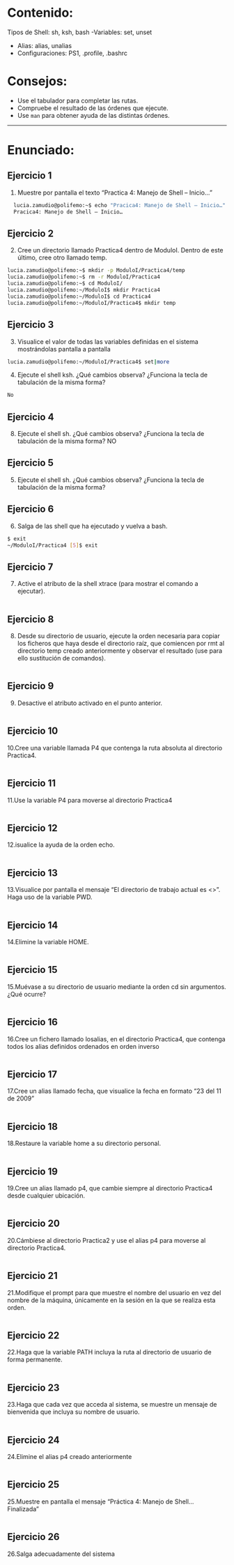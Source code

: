 # Contenido:

Tipos de Shell: sh, ksh, bash
-Variables: set, unset
- Alias: alias, unalias
- Configuraciones: PS1, .profile, .bashrc


# Consejos:

- Use el tabulador para completar las rutas.
- Compruebe el resultado de las órdenes que ejecute.
- Use `man` para obtener ayuda de las distintas órdenes.
  
---

# Enunciado:

## Ejercicio 1
1. Muestre por pantalla el texto “Practica 4: Manejo de Shell – Inicio…”
```bash 
  lucia.zamudio@polifemo:~$ echo "Pracica4: Manejo de Shell – Inicio…"
  Pracica4: Manejo de Shell – Inicio…
```
## Ejercicio 2
2. Cree un directorio llamado Practica4 dentro de ModuloI. Dentro de este
último, cree otro llamado temp.
```bash
lucia.zamudio@polifemo:~$ mkdir -p ModuloI/Practica4/temp
lucia.zamudio@polifemo:~$ rm -r ModuloI/Practica4
lucia.zamudio@polifemo:~$ cd ModuloI/
lucia.zamudio@polifemo:~/ModuloI$ mkdir Practica4
lucia.zamudio@polifemo:~/ModuloI$ cd Practica4
lucia.zamudio@polifemo:~/ModuloI/Practica4$ mkdir temp
```

## Ejercicio 3
3. Visualice el valor de todas las variables definidas en el sistema
mostrándolas pantalla a pantalla
```bash
lucia.zamudio@polifemo:~/ModuloI/Practica4$ set|more
```

4. Ejecute el shell ksh. ¿Qué cambios observa? ¿Funciona la tecla de
tabulación de la misma forma?
```bash
No
```

## Ejercicio 4
8. Ejecute el shell sh. ¿Qué cambios observa? ¿Funciona la tecla de
tabulación de la misma forma?
NO

## Ejercicio 5
5. Ejecute el shell sh. ¿Qué cambios observa? ¿Funciona la tecla de
tabulación de la misma forma?

## Ejercicio 6
6. Salga de las shell que ha ejecutado y vuelva a bash.
```bash
$ exit
~/ModuloI/Practica4 [5]$ exit
```

## Ejercicio 7
7. Active el atributo de la shell xtrace (para mostrar el comando a ejecutar).
```bash

```

## Ejercicio 8
8. Desde su directorio de usuario, ejecute la orden necesaria para copiar los ficheros que haya desde el directorio raíz, que comiencen por rmt al directorio temp creado anteriormente y observar el resultado (use para ello sustitución de comandos).
 ```bash

```

## Ejercicio 9
9. Desactive el atributo activado en el punto anterior.
```bash

```

## Ejercicio 10
10.Cree una variable llamada P4 que contenga la ruta absoluta al directorio Practica4.
```bash

```
## Ejercicio 11
11.Use la variable P4 para moverse al directorio Practica4
```bash

```
## Ejercicio 12
12.isualice la ayuda de la orden echo.
```bash

```
## Ejercicio 13
13.Visualice por pantalla el mensaje “El directorio de trabajo actual es <<ruta al directorio de trabajo actual>>”. Haga uso de la variable PWD.
```bash

```

## Ejercicio 14
14.Elimine la variable HOME.
```bash

```

## Ejercicio 15
15.Muévase a su directorio de usuario mediante la orden cd sin argumentos. ¿Qué ocurre?
```bash

```

## Ejercicio 16
16.Cree un fichero llamado losalias, en el directorio Practica4, que contenga todos los alias definidos ordenados en orden inverso
```bash

```

## Ejercicio 17
17.Cree un alias llamado fecha, que visualice la fecha en formato “23 del 11 de 2009”
```bash

```

## Ejercicio 18
18.Restaure la variable home a su directorio personal.
```bash

```

## Ejercicio 19
19.Cree un alias llamado p4, que cambie siempre al directorio Practica4 desde cualquier ubicación.
```bash

```

## Ejercicio 20
20.Cámbiese al directorio Practica2 y use el alias p4 para moverse al directorio Practica4.
```bash

```

## Ejercicio 21
21.Modifique el prompt para que muestre el nombre del usuario en vez del nombre de la máquina, únicamente en la sesión en la que se realiza esta orden.
```bash

```

## Ejercicio 22
22.Haga que la variable PATH incluya la ruta al directorio de usuario de forma
permanente.
```bash

```
## Ejercicio 23
23.Haga que cada vez que acceda al sistema, se muestre un mensaje de
bienvenida que incluya su nombre de usuario.
```bash

```
## Ejercicio 24
24.Elimine el alias p4 creado anteriormente
```bash

```
## Ejercicio 25
25.Muestre en pantalla el mensaje “Práctica 4: Manejo de Shell… Finalizada”
```bash

```
## Ejercicio 26
26.Salga adecuadamente del sistema
```bash

```
